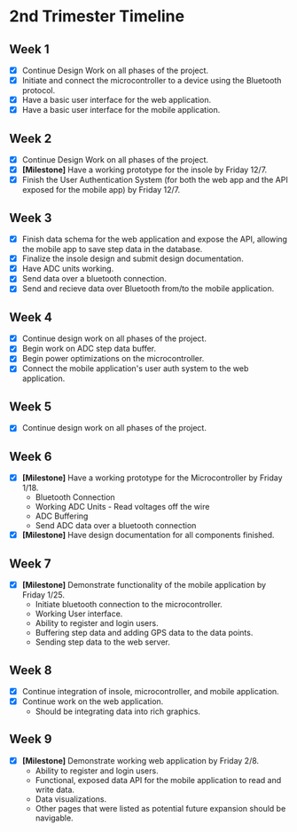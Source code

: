 # 2nd Trimester Timeline
## Week 1
* [x] Continue Design Work on all phases of the project.
* [x] Initiate and connect the microcontroller to a device using the Bluetooth protocol.
* [x] Have a basic user interface for the web application.
* [x] Have a basic user interface for the mobile application.
## Week 2
* [x] Continue Design Work on all phases of the project.
* [x] __[Milestone]__ Have a working prototype for the insole by Friday 12/7.
* [x] Finish the User Authentication System (for both the web app and the API exposed for the mobile app) by Friday 12/7.
## Week 3
* [x] Finish data schema for the web application and expose the API, allowing the mobile app to save step data in the database.
* [x] Finalize the insole design and submit design documentation.
* [x] Have ADC units working.
* [x] Send data over a bluetooth connection.
* [x] Send and recieve data over Bluetooth from/to the mobile application.
## Week 4
* [x] Continue design work on all phases of the project.
* [x] Begin work on ADC step data buffer.
* [x] Begin power optimizations on the microcontroller.
* [x] Connect the mobile application's user auth system to the web application.
## Week 5
* [x] Continue design work on all phases of the project.
## Week 6
* [x] __[Milestone]__ Have a working prototype for the Microcontroller by Friday 1/18.
  * Bluetooth Connection
  * Working ADC Units - Read voltages off the wire
  * ADC Buffering
  * Send ADC data over a bluetooth connection
* [x] __[Milestone]__ Have design documentation for all components finished.
## Week 7
* [x] __[Milestone]__ Demonstrate functionality of the mobile application by Friday 1/25.
  * Initiate bluetooth connection to the microcontroller.
  * Working User interface.
  * Ability to register and login users.
  * Buffering step data and adding GPS data to the data points.
  * Sending step data to the web server.
## Week 8
* [x] Continue integration of insole, microcontroller, and mobile application.
* [x] Continue work on the web application.
  * Should be integrating data into rich graphics.
## Week 9
* [x] __[Milestone]__ Demonstrate working web application by Friday 2/8.
  * Ability to register and login users.
  * Functional, exposed data API for the mobile application to read and write data.
  * Data visualizations.
  * Other pages that were listed as potential future expansion should be navigable.
